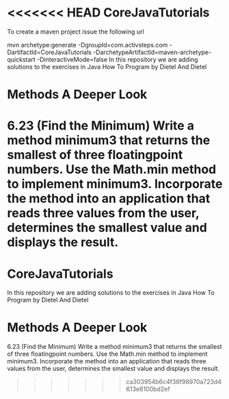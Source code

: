 <<<<<<< HEAD
CoreJavaTutorials
=================

To create a maven project issue the following url

mvn archetype:generate
-DgroupId=com.activsteps.com 
-DartifactId=CoreJavaTutorials 
-DarchetypeArtifactId=maven-archetype-quickstart 
-DinteractiveMode=false
In this repository we are adding solutions to the exercises in Java How To Program by Dietel And Dietel 

Methods A Deeper Look
=====================
6.23 (Find the Minimum) Write a method minimum3 that returns the smallest of three floatingpoint
numbers. Use the Math.min method to implement minimum3. Incorporate the method into an
application that reads three values from the user, determines the smallest value and displays the result.
=======
CoreJavaTutorials
=================
In this repository we are adding solutions to the exercises in Java How To Program by Dietel And Dietel 

Methods A Deeper Look
=====================
6.23 (Find the Minimum) Write a method minimum3 that returns the smallest of three floatingpoint
numbers. Use the Math.min method to implement minimum3. Incorporate the method into an
application that reads three values from the user, determines the smallest value and displays the result.
>>>>>>> ca303954b6c4f38f98970a723d4613e8100bd2ef
